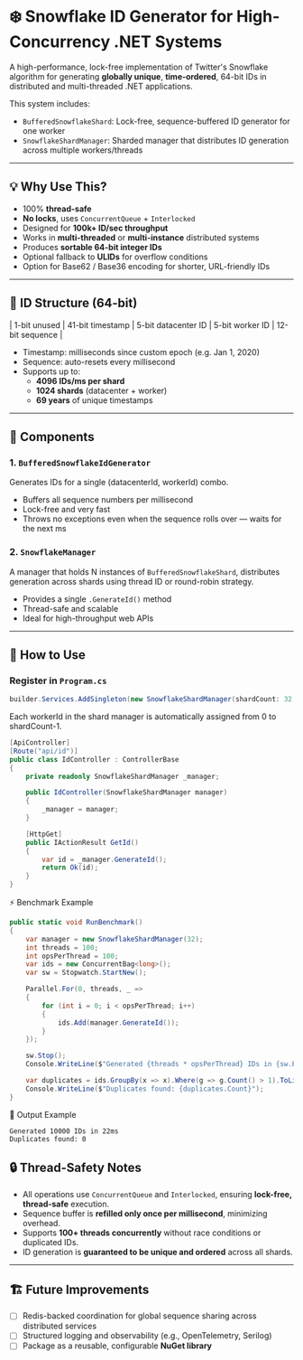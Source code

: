﻿# ❄️ Snowflake ID Generator for High-Concurrency .NET Systems

A high-performance, lock-free implementation of Twitter's Snowflake algorithm for generating **globally unique**, **time-ordered**, 64-bit IDs in distributed and multi-threaded .NET applications.

This system includes:

- `BufferedSnowflakeShard`: Lock-free, sequence-buffered ID generator for one worker
- `SnowflakeShardManager`: Sharded manager that distributes ID generation across multiple workers/threads

---

## 💡 Why Use This?

- 100% **thread-safe**
- **No locks**, uses `ConcurrentQueue` + `Interlocked`
- Designed for **100k+ ID/sec throughput**
- Works in **multi-threaded** or **multi-instance** distributed systems
- Produces **sortable 64-bit integer IDs**
- Optional fallback to **ULIDs** for overflow conditions
- Option for Base62 / Base36 encoding for shorter, URL-friendly IDs

---

## 🔧 ID Structure (64-bit)
| 1-bit unused | 41-bit timestamp | 5-bit datacenter ID | 5-bit worker ID | 12-bit sequence |


- Timestamp: milliseconds since custom epoch (e.g. Jan 1, 2020)
- Sequence: auto-resets every millisecond
- Supports up to:
  - **4096 IDs/ms per shard**
  - **1024 shards** (datacenter + worker)
  - **69 years** of unique timestamps

---

## 🧱 Components

### 1. `BufferedSnowflakeIdGenerator`

Generates IDs for a single (datacenterId, workerId) combo.

- Buffers all sequence numbers per millisecond
- Lock-free and very fast
- Throws no exceptions even when the sequence rolls over — waits for the next ms

### 2. `SnowflakeManager`

A manager that holds N instances of `BufferedSnowflakeShard`, distributes generation across shards using thread ID or round-robin strategy.

- Provides a single `.GenerateId()` method
- Thread-safe and scalable
- Ideal for high-throughput web APIs

---

## 🚀 How to Use

### Register in `Program.cs`

```csharp
builder.Services.AddSingleton(new SnowflakeShardManager(shardCount: 32, datacenterId: 1));
```

Each workerId in the shard manager is automatically assigned from 0 to shardCount-1.

```csharp
[ApiController]
[Route("api/id")]
public class IdController : ControllerBase
{
    private readonly SnowflakeShardManager _manager;

    public IdController(SnowflakeShardManager manager)
    {
        _manager = manager;
    }

    [HttpGet]
    public IActionResult GetId()
    {
        var id = _manager.GenerateId();
        return Ok(id);
    }
}
```

⚡ Benchmark Example
```csharp
public static void RunBenchmark()
{
    var manager = new SnowflakeShardManager(32);
    int threads = 100;
    int opsPerThread = 100;
    var ids = new ConcurrentBag<long>();
    var sw = Stopwatch.StartNew();

    Parallel.For(0, threads, _ =>
    {
        for (int i = 0; i < opsPerThread; i++)
        {
            ids.Add(manager.GenerateId());
        }
    });

    sw.Stop();
    Console.WriteLine($"Generated {threads * opsPerThread} IDs in {sw.ElapsedMilliseconds}ms");

    var duplicates = ids.GroupBy(x => x).Where(g => g.Count() > 1).ToList();
    Console.WriteLine($"Duplicates found: {duplicates.Count}");
}
```

🧪 Output Example
````
Generated 10000 IDs in 22ms
Duplicates found: 0
````

## 🔒 Thread-Safety Notes

- All operations use `ConcurrentQueue` and `Interlocked`, ensuring **lock-free, thread-safe** execution.
- Sequence buffer is **refilled only once per millisecond**, minimizing overhead.
- Supports **100+ threads concurrently** without race conditions or duplicated IDs.
- ID generation is **guaranteed to be unique and ordered** across all shards.

---

## 🏗️ Future Improvements

- [ ] Redis-backed coordination for global sequence sharing across distributed services
- [ ] Structured logging and observability (e.g., OpenTelemetry, Serilog)
- [ ] Package as a reusable, configurable **NuGet library**
